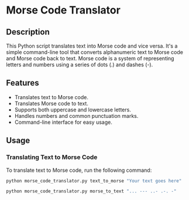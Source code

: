 # Morse Code Translator

## Description

This Python script translates text into Morse code and vice versa. It's a simple command-line tool that converts alphanumeric text to Morse code and Morse code back to text. Morse code is a system of representing letters and numbers using a series of dots (.) and dashes (-).

## Features

- Translates text to Morse code.
- Translates Morse code to text.
- Supports both uppercase and lowercase letters.
- Handles numbers and common punctuation marks.
- Command-line interface for easy usage.

## Usage

### Translating Text to Morse Code

To translate text to Morse code, run the following command:

```bash
python morse_code_translator.py text_to_morse "Your text goes here"

python morse_code_translator.py morse_to_text "... --- ..- .-. -"
